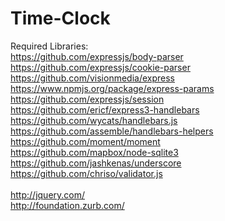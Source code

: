 Time-Clock
==========
Required Libraries:<br>
  https://github.com/expressjs/body-parser<br>
  https://github.com/expressjs/cookie-parser<br>
  https://github.com/visionmedia/express<br>
  https://www.npmjs.org/package/express-params<br>
  https://github.com/expressjs/session<br>
  https://github.com/ericf/express3-handlebars<br>
  https://github.com/wycats/handlebars.js<br>
  https://github.com/assemble/handlebars-helpers<br>
  https://github.com/moment/moment<br>
  https://github.com/mapbox/node-sqlite3<br>
  https://github.com/jashkenas/underscore<br>
  https://github.com/chriso/validator.js<br>
  <br>
  http://jquery.com/<br>
  http://foundation.zurb.com/<br>
